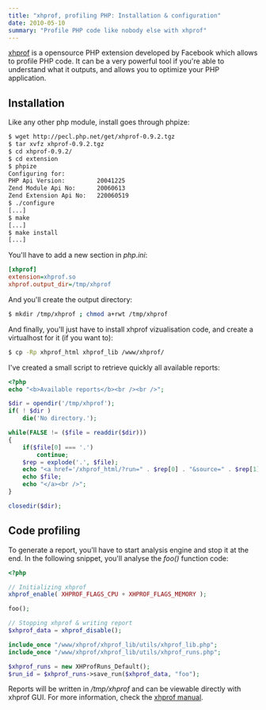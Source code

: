 ```yaml
---
title: "xhprof, profiling PHP: Installation & configuration"
date: 2010-05-10
summary: "Profile PHP code like nobody else with xhprof"
---
```


[xhprof](http://pecl.php.net/package/xhprof) is a opensource PHP extension developed by Facebook which allows to profile PHP code. It can be a very powerful tool if you're able to understand what it outputs, and allows you to optimize your PHP application.

Installation
------------

Like any other php module, install goes through phpize:

```sh
$ wget http://pecl.php.net/get/xhprof-0.9.2.tgz
$ tar xvfz xhprof-0.9.2.tgz
$ cd xhprof-0.9.2/
$ cd extension
$ phpize
Configuring for:
PHP Api Version:         20041225
Zend Module Api No:      20060613
Zend Extension Api No:   220060519
$ ./configure
[...]
$ make
[...]
$ make install
[...]
```

You'll have to add a new section in *php.ini*:

```ini
[xhprof]
extension=xhprof.so
xhprof.output_dir=/tmp/xhprof
```

And you'll create the output directory:

```sh
$ mkdir /tmp/xhprof ; chmod a+rwt /tmp/xhprof
```

And finally, you'll just have to install xhprof vizualisation code, and create a virtualhost for it (if you want to):

```sh
$ cp -Rp xhprof_html xhprof_lib /www/xhprof/
```

I've created a small script to retrieve quickly all available reports:

```php
<?php
echo "<b>Available reports</b><br /><br />";

$dir = opendir('/tmp/xhprof');
if( ! $dir )
    die('No directory.');

while(FALSE != ($file = readdir($dir)))
{
    if($file[0] === '.')
        continue;
    $rep = explode('.', $file);
    echo "<a href='/xhprof_html/?run=" . $rep[0] . "&source=" . $rep[1] ."'>";
    echo $file;
    echo "</a><br />";
}

closedir($dir);
```
Code profiling
--------------

To generate a report, you'll have to start analysis engine and stop it at the end. In the following snippet, you'll analyse the *foo()* function code:

```php
<?php

// Initializing xhprof
xhprof_enable( XHPROF_FLAGS_CPU + XHPROF_FLAGS_MEMORY );

foo();

// Stopping xhprof & writing report
$xhprof_data = xhprof_disable();

include_once "/www/xhprof/xhprof_lib/utils/xhprof_lib.php";
include_once "/www/xhprof/xhprof_lib/utils/xhprof_runs.php";

$xhprof_runs = new XHProfRuns_Default();
$run_id = $xhprof_runs->save_run($xhprof_data, "foo");
```

Reports will be written in */tmp/xhprof* and can be viewable directly with xhprof GUI. For more information, check the [xhprof manual](http://php.net/manual/en/book.xhprof.php).
